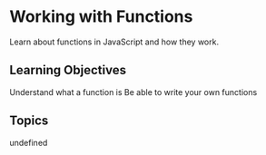 # Working with Functions

Learn about functions in JavaScript and how they work.

## Learning Objectives
Understand what a function is
Be able to write your own functions

## Topics
undefined